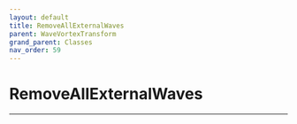 ```yaml
---
layout: default
title: RemoveAllExternalWaves
parent: WaveVortexTransform
grand_parent: Classes
nav_order: 59
---
```


#  RemoveAllExternalWaves




---

